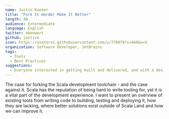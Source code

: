 ```yaml
---
name: Justin Kaeser
title: "Fork It Harder Make It Better"
length: 40
audience: Intermediate
language: English
twitter: ebenwert
github: jastice
icon: https://avatars1.githubusercontent.com/u/770879?s=460&v=4
organization: Software Developer, JetBrains
tags:
  - Tools
  - Best Practices
suggestions:
  - Everyone interested in getting built and delivered, and with a desire to improve the ecosystem
---
```

The case for forking the Scala development toolchain - and the case against it. Scala has the reputation of being hard to write tooling for, yet it is a vital part of the development experience. I want to present an overview of existing tools from writing code to building, testing and deploying it, how they are lacking, where better solutions exist outside of Scala Land and how we can improve it.